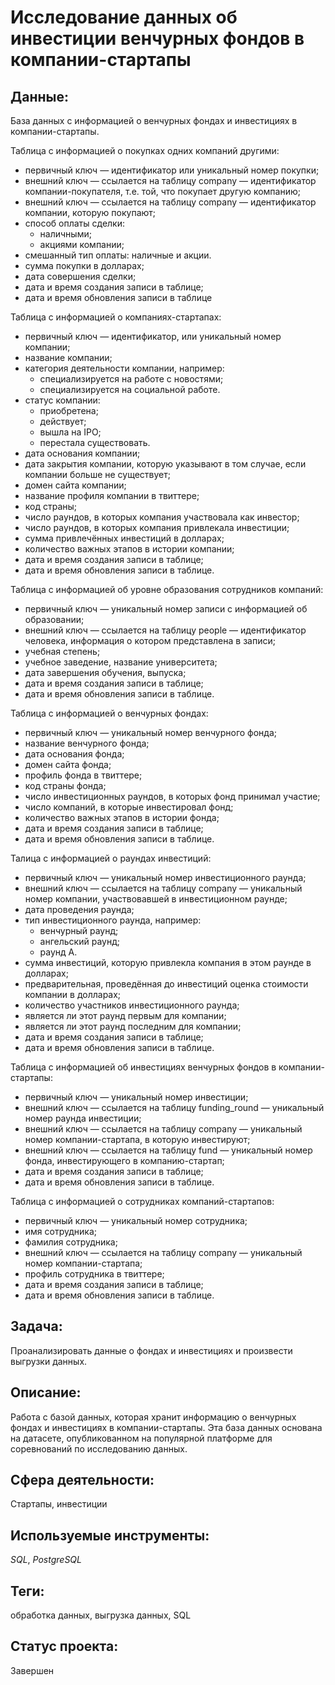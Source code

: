 # Исследование данных об инвестиции венчурных фондов в компании-стартапы

## Данные:

База данных с информацией о венчурных фондах и инвестициях в компании-стартапы.

Таблица с информацией о покупках одних компаний другими:
* первичный ключ — идентификатор или уникальный номер покупки;
* внешний ключ  — ссылается на таблицу company — идентификатор компании-покупателя, т.е. той, что покупает другую компанию;
* внешний ключ  — ссылается на таблицу company — идентификатор компании, которую покупают;
* cпособ оплаты сделки:
    * наличными;
    * акциями компании;
* смешанный тип оплаты: наличные и акции.
* сумма покупки в долларах;
* дата совершения сделки;
* дата и время создания записи в таблице;
* дата и время обновления записи в таблице

Таблица с информацией о компаниях-стартапах:
* первичный ключ — идентификатор, или уникальный номер компании;
* название компании;
* категория деятельности компании, например:
    * специализируется на работе с новостями;
    * специализируется на социальной работе.
* статус компании:
    * приобретена;
    * действует;
    * вышла на IPO;
    * перестала существовать.
* дата основания компании;
* дата закрытия компании, которую указывают в том случае, если компании больше не существует;
* домен сайта компании;
* название профиля компании в твиттере;
* код страны;
* число раундов, в которых компания участвовала как инвестор;
* число раундов, в которых компания привлекала инвестиции;
* сумма привлечённых инвестиций в долларах;
* количество важных этапов в истории компании;
* дата и время создания записи в таблице;
* дата и время обновления записи в таблице.

Таблица с информацией об уровне образования сотрудников компаний:
* первичный ключ — уникальный номер записи с информацией об образовании;
* внешний ключ — ссылается на таблицу people — идентификатор человека, информация о котором представлена в записи;
* учебная степень;
* учебное заведение, название университета;
* дата завершения обучения, выпуска;
* дата и время создания записи в таблице;
* дата и время обновления записи в таблице.

Таблица  с информацией о венчурных фондах:
* первичный ключ — уникальный номер венчурного фонда;
* название венчурного фонда;
* дата основания фонда;
* домен сайта фонда;
* профиль фонда в твиттере;
* код страны фонда;
* число инвестиционных раундов, в которых фонд принимал участие;
* число компаний, в которые инвестировал фонд;
* количество важных этапов в истории фонда;
* дата и время создания записи в таблице;
* дата и время обновления записи в таблице.

Талица с информацией о раундах инвестиций:
* первичный ключ — уникальный номер инвестиционного раунда;
* внешний ключ — ссылается на таблицу company — уникальный номер компании, участвовавшей в инвестиционном раунде;
* дата проведения раунда;
* тип инвестиционного раунда, например:
    * венчурный раунд;
    * ангельский раунд;
    * раунд А.
* сумма инвестиций, которую привлекла компания в этом раунде в долларах;
* предварительная, проведённая до инвестиций оценка стоимости компании в долларах;
* количество участников инвестиционного раунда;
* является ли этот раунд первым для компании;
* является ли этот раунд последним для компании;
* дата и время создания записи в таблице;
* дата и время обновления записи в таблице.

Таблица с информацией об инвестициях венчурных фондов в компании-стартапы:
* первичный ключ — уникальный номер инвестиции;
* внешний ключ — ссылается на таблицу funding_round — уникальный номер раунда инвестиции;
* внешний ключ — ссылается на таблицу company — уникальный номер компании-стартапа, в которую инвестируют;
* внешний ключ — ссылается на таблицу fund — уникальный номер фонда, инвестирующего в компанию-стартап;
* дата и время создания записи в таблице;
* дата и время обновления записи в таблице.


Таблица с информацией о сотрудниках компаний-стартапов:
* первичный ключ — уникальный номер сотрудника;
* имя сотрудника;
* фамилия сотрудника;
* внешний ключ — ссылается на таблицу company — уникальный номер компании-стартапа;
* профиль сотрудника в твиттере;
* дата и время создания записи в таблице;
* дата и время обновления записи в таблице.

## Задача:

Проанализировать данные о фондах и инвестициях и произвести выгрузки данных.

## Описание:

Работа с базой данных, которая хранит информацию о венчурных фондах и инвестициях в компании-стартапы. Эта база данных основана на датасете, опубликованном на популярной платформе для соревнований по исследованию данных.

## Сфера деятельности:

Стартапы, инвестиции

## Используемые инструменты:

_SQL_, _PostgreSQL_

## Теги:

обработка данных, выгрузка данных, SQL

## Статус проекта:

Завершен
